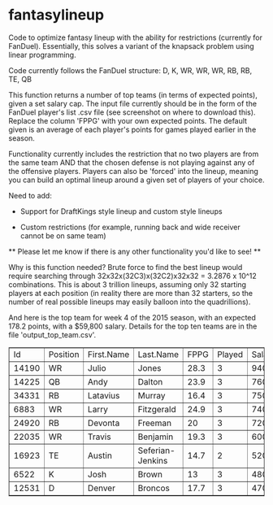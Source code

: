 # fantasylineup
Code to optimize fantasy lineup with the ability for restrictions (currently for FanDuel). Essentially, this solves a variant of the knapsack problem using linear programming. 

Code currently follows the FanDuel structure: D, K, WR, WR, WR, RB, RB, TE, QB

This function returns a number of top teams (in terms of expected points), given a set salary cap. The input file currently should be in the form of the FanDuel player's list .csv file (see screenshot on where to download this). Replace the column 'FPPG' with your own expected points. The default given is an average of each player's points for games played earlier in the season.

Functionality currently includes the restriction that no two players are from the same team AND that the chosen defense is not playing against any of the offensive players. Players can also be 'forced' into the lineup, meaning you can build an optimal lineup around a given set of players of your choice.


Need to add:

- Support for DraftKings style lineup and custom style lineups

- Custom restrictions (for example, running back and wide receiver cannot be on same team)

** Please let me know if there is any other functionality you'd like to see! **



Why is this function needed? Brute force to find the best lineup would require searching through 32x32x(32C3)x(32C2)x32x32 = 3.2876 x 10^12 combinations. This is about 3 trillion lineups, assuming only 32 starting players at each position (in reality there are more than 32 starters, so the number of real possible lineups may easily balloon into the quadrillions).


And here is the top team for week 4 of the 2015 season, with an expected 178.2 points, with a $59,800 salary. Details for the top ten teams are in the file 'output_top_team.csv'.

 
<table border="1">
<tbody><tr><td>Id</td>
<td>Position</td>
<td>First.Name</td>
<td>Last.Name</td>
<td>FPPG</td>
<td>Played</td>
<td>Salary</td>
<td>Game</td>
<td>Team</td>
<td>Opponent</td>
<td>Injury.Indicator</td>
<td>Injury.Details</td>
<td>TeamSalary</td>
<td>TotalPoints</td>
<td>Team_Num</td>
</tr>
<tr><td>14190</td>
<td>WR</td>
<td>Julio</td>
<td>Jones</td>
<td>28.3</td>
<td>3</td>
<td>9400</td>
<td>HOU@ATL</td>
<td>ATL</td>
<td>HOU</td>
<td>Q</td>
<td>Hamstring</td>
<td>59800</td>
<td>178.2</td>
<td>1</td>
</tr>
<tr><td>14225</td>
<td>QB</td>
<td>Andy</td>
<td>Dalton</td>
<td>23.9</td>
<td>3</td>
<td>7600</td>
<td>KC@CIN</td>
<td>CIN</td>
<td>KC</td>
<td> </td>
<td> </td>
<td>59800</td>
<td>178.2</td>
<td>1</td>
</tr>
<tr><td>34331</td>
<td>RB</td>
<td>Latavius</td>
<td>Murray</td>
<td>16.4</td>
<td>3</td>
<td>7500</td>
<td>OAK@CHI</td>
<td>OAK</td>
<td>CHI</td>
<td> </td>
<td> </td>
<td>59800</td>
<td>178.2</td>
<td>1</td>
</tr>
<tr><td>6883</td>
<td>WR</td>
<td>Larry</td>
<td>Fitzgerald</td>
<td>24.9</td>
<td>3</td>
<td>7400</td>
<td>STL@ARI</td>
<td>ARI</td>
<td>STL</td>
<td> </td>
<td> </td>
<td>59800</td>
<td>178.2</td>
<td>1</td>
</tr>
<tr><td>24920</td>
<td>RB</td>
<td>Devonta</td>
<td>Freeman</td>
<td>20</td>
<td>3</td>
<td>7200</td>
<td>HOU@ATL</td>
<td>ATL</td>
<td>HOU</td>
<td>Q</td>
<td>Toe</td>
<td>59800</td>
<td>178.2</td>
<td>1</td>
</tr>
<tr><td>22035</td>
<td>WR</td>
<td>Travis</td>
<td>Benjamin</td>
<td>19.3</td>
<td>3</td>
<td>6000</td>
<td>CLE@SD</td>
<td>CLE</td>
<td>SD</td>
<td>Q</td>
<td>Ribs</td>
<td>59800</td>
<td>178.2</td>
<td>1</td>
</tr>
<tr><td>16923</td>
<td>TE</td>
<td>Austin</td>
<td>Seferian-Jenkins</td>
<td>14.7</td>
<td>2</td>
<td>5200</td>
<td>CAR@TB</td>
<td>TB</td>
<td>CAR</td>
<td>O</td>
<td>Shoulder</td>
<td>59800</td>
<td>178.2</td>
<td>1</td>
</tr>
<tr><td>6522</td>
<td>K</td>
<td>Josh</td>
<td>Brown</td>
<td>13</td>
<td>3</td>
<td>4800</td>
<td>NYG@BUF</td>
<td>NYG</td>
<td>BUF</td>
<td> </td>
<td> </td>
<td>59800</td>
<td>178.2</td>
<td>1</td>
</tr>
<tr><td>12531</td>
<td>D</td>
<td>Denver</td>
<td>Broncos</td>
<td>17.7</td>
<td>3</td>
<td>4700</td>
<td>MIN@DEN</td>
<td>DEN</td>
<td>MIN</td>
<td> </td>
<td> </td>
<td>59800</td>
<td>178.2</td>
<td>1</td>
</tr>
</tbody></table>

